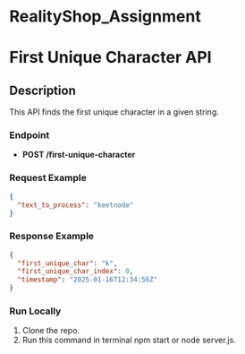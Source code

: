 # RealityShop_Assignment

# First Unique Character API

## Description

This API finds the first unique character in a given string.

### Endpoint

- **POST /first-unique-character**

### Request Example

```json
{
  "text_to_process": "keetnode"
}
```

### Response Example

```json
{
  "first_unique_char": "k",
  "first_unique_char_index": 0,
  "timestamp": "2025-01-16T12:34:56Z"
}
```

### Run Locally

1. Clone the repo.
2. Run this command in terminal npm start or node server.js.
